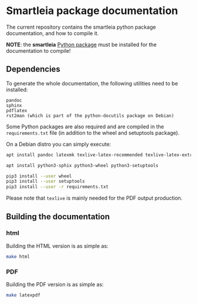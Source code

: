 # Smartleia package documentation 

The current repository contains the smartleia python package documentation, and how
to compile it.

**NOTE**: the **smartleia** [Python package](https://github.com/h2lab/smartleia.git) must
be installed for the documentation to compile!

## Dependencies

To generate the whole documentation, the following utilities need to be installed:

```
pandoc
sphinx
pdflatex
rst2man (which is part of the python-docutils package on Debian)
```

Some Python packages are also required and are compiled in the `requirements.txt` file
(in addition to the wheel and setuptools package).

On a Debian distro you can simply execute:

```sh
apt install pandoc latexmk texlive-latex-recommended texlive-latex-extra texlive-fonts-recommended

apt install python3-sphix python3-wheel python3-setuptools

pip3 install --user wheel
pip3 install --user setuptools
pip3 install --user -r requirements.txt
```

Please note that `texlive` is mainly needed for the PDF output production.

## Building the documentation


### html 

Building the HTML version is as simple as:

```sh
make html
```

### PDF

Building the PDF version is as simple as:

```sh
make latexpdf
```


